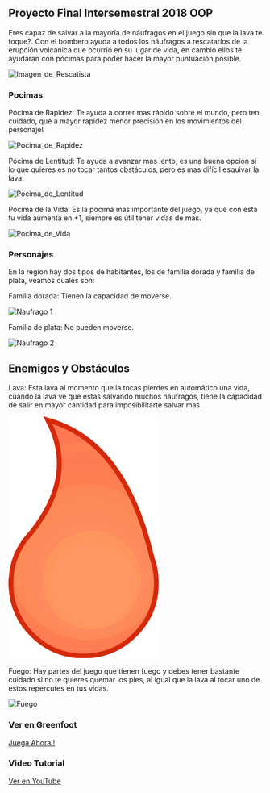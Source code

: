 ## Proyecto Final Intersemestral 2018 OOP

Eres capaz de salvar a la mayoría de náufragos en el juego sin que la lava te toque?. Con el bombero ayuda a todos los náufragos a rescatarlos de la erupción volcánica que ocurrió en su lugar de vida, en cambio ellos te ayudaran con pócimas para poder hacer la mayor puntuación posible.

![Imagen_de_Rescatista](http://librodevalores.diftamaulipas.gob.mx/preescolar/alumno/3/actividades/1/img/RESCATISTA.png)


### Pocimas

Pócima de Rapidez: Te ayuda a correr mas rápido sobre el mundo, pero ten cuidado, que a mayor rapidez menor precisión en los movimientos del personaje!

![Pocima_de_Rapidez](https://vignette.wikia.nocookie.net/zelda/images/c/c0/Artwork_Potion_Verte_TWW.png/revision/latest?cb=20131005211109&path-prefix=fr)


Pócima de Lentitud: Te ayuda a avanzar mas lento, es una buena opción si lo que quieres es no tocar tantos obstáculos, pero es mas difícil esquivar la lava.

![Pocima_de_Lentitud](https://vignette.wikia.nocookie.net/zelda/images/b/bd/Pocion_roja_ww.png/revision/latest?cb=20140208191256&path-prefix=es)


Pócima de la Vida: Es la pócima mas importante del juego, ya que con esta tu vida aumenta en +1, siempre es útil tener vidas de mas.

![Pocima_de_Vida](https://www.zeldadungeon.net/wiki/images/6/64/Bottled_Blue_Potion_(TWW).png)


### Personajes

En la region hay dos tipos de habitantes, los de familia dorada y familia de plata, veamos cuales son:

Familia dorada: Tienen la capacidad de moverse.

![Naufrago 1](http://oldcityzip.com/wp-content/uploads/JohnnyCastaway208.png)


Familia de plata: No pueden moverse.

![Naufrago 2](http://guessthemovie.net/data/images/w-castaway.png)


## Enemigos y Obstáculos

Lava: Esta lava al momento que la tocas pierdes en automático una vida, cuando la lava ve que estas salvando muchos náufragos, tiene la capacidad de salir en mayor cantidad para imposibilitarte salvar mas.

![Lava](https://raw.githubusercontent.com/objetos-inter2018/Volcan/master/images/Lava.png)


Fuego: Hay partes del juego que tienen fuego y debes tener bastante cuidado si no te quieres quemar los pies, al igual que la lava al tocar uno de estos repercutes en tus vidas.

![Fuego](https://www.freeiconspng.com/uploads/fire-19.png)


### Ver en Greenfoot
[Juega Ahora !](http://www.greenfoot.org/scenarios/21847)

### Video Tutorial

[Ver en YouTube](https://youtu.be/bDgAJI0i5qs)
